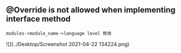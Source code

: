 ## @Override is not allowed when implementing interface method

```
modules->module_name->language level 修改
```

![](../Desktop/Screenshot 2021-04-22 134224.png)